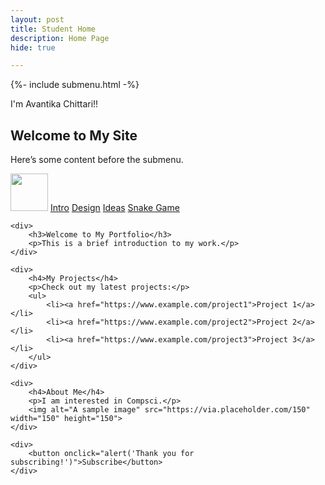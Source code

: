 ```yaml
---
layout: post
title: Student Home 
description: Home Page
hide: true

---
```


{%- include submenu.html -%}

I'm Avantika Chittari!!
## Welcome to My Site

Here’s some content before the submenu.

<!-- Begin submenu -->
<div class="submenu">
    <td><img src="{{site.baseurl}}/images/logo.png" height="60" title="Submenu Navigation with direct code" alt=""></td>
        <td><a href="{{site.baseurl}}/nav/intro/intro">Intro</a></td>
        <td><a href="{{site.baseurl}}/nav/design/design">Design</a></td>
        <td><a href="{{site.baseurl}}/nav/ideas">Ideas</a></td>
        <td><a href="{{site.baseurl}}/nav/snake">Snake Game</a></td>
</div>
<!-- End submenu -->


<html lang="en">
<head>
    <meta charset="UTF-8">
    <meta name="viewport" content="width=device-width, initial-scale=1.0">
    <title>Sample HTML Page</title>
</head>
<body>

    <div>
        <h3>Welcome to My Portfolio</h3>
        <p>This is a brief introduction to my work.</p>
    </div>

    <div>
        <h4>My Projects</h4>
        <p>Check out my latest projects:</p>
        <ul>
            <li><a href="https://www.example.com/project1">Project 1</a></li>
            <li><a href="https://www.example.com/project2">Project 2</a></li>
            <li><a href="https://www.example.com/project3">Project 3</a></li>
        </ul>
    </div>

    <div>
        <h4>About Me</h4>
        <p>I am interested in Compsci.</p>
        <img alt="A sample image" src="https://via.placeholder.com/150" width="150" height="150">
    </div>

    <div>
        <button onclick="alert('Thank you for subscribing!')">Subscribe</button>
    </div>

</body>
</html>


 



    